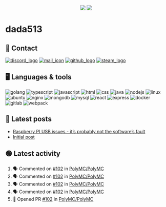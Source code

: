 <p align="center">
  <img src="https://github-readme-stats.vercel.app/api?username=dada513&show_icons=true&count_private=true&include_all_commits=true&hide_border=true"/>
  <img src="https://github-readme-stats.vercel.app/api/top-langs/?username=dada513&layout=compact&count_private=true&include_all_commits=true&hide_border=true&langs_count=10"/>
</p>

# dada513

## 📨 Contact

[![discord_logo](https://icongr.am/material/discord.svg)](./discord.md)
[![mail_icon](https://icongr.am/material/email.svg)](mailto:dada513@protonmail.com)
[![github_logo](https://icongr.am/material/github.svg)](https://github.com/dada513)
[![steam_logo](https://icongr.am/material/steam.svg)](http://steamcommunity.com/profiles/76561198966378927)

## 🖥️ Languages & tools

![golang](https://icongr.am/devicon/go-original.svg)
![typescript](https://icongr.am/devicon/typescript-original.svg)
![javascript](https://icongr.am/devicon/javascript-original.svg)
![html](https://icongr.am/devicon/html5-original.svg)
![css](https://icongr.am/devicon/css3-original.svg)
![java](https://icongr.am/devicon/java-original.svg)
![nodejs](https://icongr.am/devicon/nodejs-original.svg)
![linux](https://icongr.am/devicon/linux-original.svg)
![ubuntu](https://icongr.am/devicon/ubuntu-plain.svg)
![nginx](https://icongr.am/devicon/nginx-original.svg)
![mongodb](https://icongr.am/devicon/mongodb-original-wordmark.svg)
![mysql](https://icongr.am/devicon/mysql-original-wordmark.svg)
![react](https://icongr.am/devicon/react-original.svg)
![express](https://icongr.am/devicon/express-original-wordmark.svg)
![docker](https://icongr.am/devicon/docker-original.svg)
![gitlab](https://icongr.am/devicon/gitlab-original.svg)
![webpack](https://icongr.am/devicon/webpack-original.svg)

## 📘 Latest posts

<!-- BLOG-POST-LIST:START -->
- [Raspberry PI USB issues - it’s probably not the software’s fault](https://d513.space/raspberry/2021/12/09/raspberry-pi-power-fix.html)
- [Initial post](https://d513.space/2021/12/08/init.html)
<!-- BLOG-POST-LIST:END -->

## 🟢 Latest activity

<!--START_SECTION:activity-->

1. 🗣 Commented on [#102](https://github.com/PolyMC/PolyMC/issues/102) in [PolyMC/PolyMC](https://github.com/PolyMC/PolyMC)
2. 🗣 Commented on [#102](https://github.com/PolyMC/PolyMC/issues/102) in [PolyMC/PolyMC](https://github.com/PolyMC/PolyMC)
3. 🗣 Commented on [#102](https://github.com/PolyMC/PolyMC/issues/102) in [PolyMC/PolyMC](https://github.com/PolyMC/PolyMC)
4. 🗣 Commented on [#102](https://github.com/PolyMC/PolyMC/issues/102) in [PolyMC/PolyMC](https://github.com/PolyMC/PolyMC)
5. 💪 Opened PR [#102](https://github.com/PolyMC/PolyMC/pull/102) in [PolyMC/PolyMC](https://github.com/PolyMC/PolyMC)
<!--END_SECTION:activity-->
